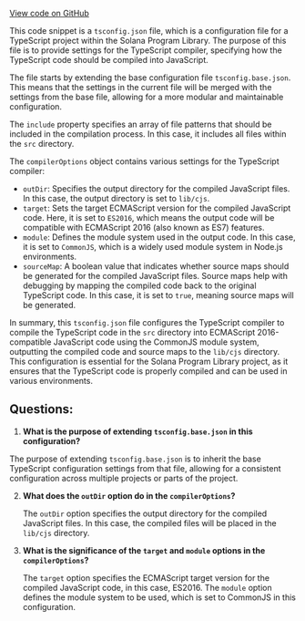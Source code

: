 [View code on GitHub](https://github.com/solana-labs/solana-program-library/memo/js/tsconfig.cjs.json)

This code snippet is a `tsconfig.json` file, which is a configuration file for a TypeScript project within the Solana Program Library. The purpose of this file is to provide settings for the TypeScript compiler, specifying how the TypeScript code should be compiled into JavaScript.

The file starts by extending the base configuration file `tsconfig.base.json`. This means that the settings in the current file will be merged with the settings from the base file, allowing for a more modular and maintainable configuration.

The `include` property specifies an array of file patterns that should be included in the compilation process. In this case, it includes all files within the `src` directory.

The `compilerOptions` object contains various settings for the TypeScript compiler:

- `outDir`: Specifies the output directory for the compiled JavaScript files. In this case, the output directory is set to `lib/cjs`.
- `target`: Sets the target ECMAScript version for the compiled JavaScript code. Here, it is set to `ES2016`, which means the output code will be compatible with ECMAScript 2016 (also known as ES7) features.
- `module`: Defines the module system used in the output code. In this case, it is set to `CommonJS`, which is a widely used module system in Node.js environments.
- `sourceMap`: A boolean value that indicates whether source maps should be generated for the compiled JavaScript files. Source maps help with debugging by mapping the compiled code back to the original TypeScript code. In this case, it is set to `true`, meaning source maps will be generated.

In summary, this `tsconfig.json` file configures the TypeScript compiler to compile the TypeScript code in the `src` directory into ECMAScript 2016-compatible JavaScript code using the CommonJS module system, outputting the compiled code and source maps to the `lib/cjs` directory. This configuration is essential for the Solana Program Library project, as it ensures that the TypeScript code is properly compiled and can be used in various environments.
## Questions: 
 1. **What is the purpose of extending `tsconfig.base.json` in this configuration?**

   The purpose of extending `tsconfig.base.json` is to inherit the base TypeScript configuration settings from that file, allowing for a consistent configuration across multiple projects or parts of the project.

2. **What does the `outDir` option do in the `compilerOptions`?**

   The `outDir` option specifies the output directory for the compiled JavaScript files. In this case, the compiled files will be placed in the `lib/cjs` directory.

3. **What is the significance of the `target` and `module` options in the `compilerOptions`?**

   The `target` option specifies the ECMAScript target version for the compiled JavaScript code, in this case, ES2016. The `module` option defines the module system to be used, which is set to CommonJS in this configuration.